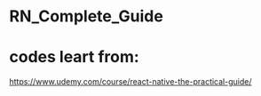 # RN_Complete_Guide

# codes leart from:
https://www.udemy.com/course/react-native-the-practical-guide/
